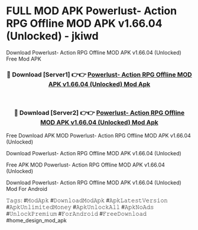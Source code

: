 # FULL MOD APK Powerlust- Action RPG Offline MOD APK v1.66.04 (Unlocked) - jkiwd
Download Powerlust- Action RPG Offline MOD APK v1.66.04 (Unlocked) Free Mod APK

<div align="center">
<h3>🔴 Download [Server1] 👉👉 <a href="https://apk-comot.site?title=Powerlust-_Action_RPG_Offline_MOD_APK_v1.66.04_(Unlocked)">Powerlust- Action RPG Offline MOD APK v1.66.04 (Unlocked) Mod Apk</a></h3><br>

<h3>🔴 Download [Server2] 👉👉 <a href="https://apk-comot.site?title=Powerlust-_Action_RPG_Offline_MOD_APK_v1.66.04_(Unlocked)">Powerlust- Action RPG Offline MOD APK v1.66.04 (Unlocked) Mod Apk</a></h3>
</div>


Free Download APK MOD Powerlust- Action RPG Offline MOD APK v1.66.04 (Unlocked)

Download Powerlust- Action RPG Offline MOD APK v1.66.04 (Unlocked) 

Free APK MOD Powerlust- Action RPG Offline MOD APK v1.66.04 (Unlocked) 

Download Powerlust- Action RPG Offline MOD APK v1.66.04 (Unlocked) Mod For Android

𝚃𝚊𝚐𝚜: #𝙼𝚘𝚍𝙰𝚙𝚔 #𝙳𝚘𝚠𝚗𝚕𝚘𝚊𝚍𝙼𝚘𝚍𝙰𝚙𝚔 #𝙰𝚙𝚔𝙻𝚊𝚝𝚎𝚜𝚝𝚅𝚎𝚛𝚜𝚒𝚘𝚗 #𝙰𝚙𝚔𝚄𝚗𝚕𝚒𝚖𝚒𝚝𝚎𝚍𝙼𝚘𝚗𝚎𝚢 #𝙰𝚙𝚔𝚄𝚗𝚕𝚘𝚌𝚔𝙰𝚕𝚕 #𝙰𝚙𝚔𝙽𝚘𝙰𝚍𝚜 #𝚄𝚗𝚕𝚘𝚌𝚔𝙿𝚛𝚎𝚖𝚒𝚞𝚖 #𝙵𝚘𝚛𝙰𝚗𝚍𝚛𝚘𝚒𝚍 #𝙵𝚛𝚎𝚎𝙳𝚘𝚠𝚗𝚕𝚘𝚊𝚍 #home_design_mod_apk